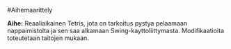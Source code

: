#Aihemaarittely

**Aihe:** Reaaliaikainen Tetris, jota on tarkoitus pystya pelaamaan nappaimistolta ja sen saa alkamaan Swing-kayttoliittymasta. Modifikaatioita toteutetaan taitojen mukaan.

